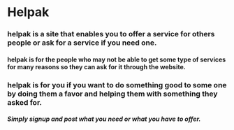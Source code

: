 # Helpak

### helpak is a site that enables you to offer a service for others people or ask for a service if you need one.


#### helpak is for the people who may not be able to get some type of services for many reasons so they can ask for it through the website.

### helpak is for you if you want to do something good to some one by doing them a favor and helping them with something they asked for.

##### Simply signup and post what you need or what you have to offer.
